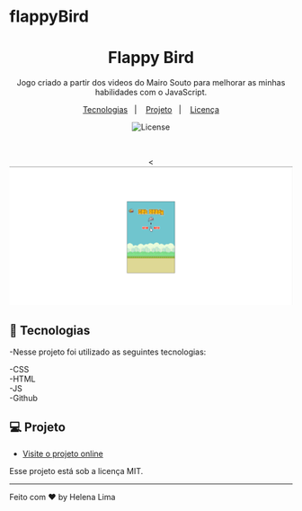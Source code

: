 # flappyBird

<h1 align="center">Flappy Bird</h1>

<p align="center">
Jogo criado a partir dos videos do Mairo Souto para melhorar as minhas habilidades com o JavaScript.<br/>
</p>

<p align="center">
  <a href="#-tecnologias">Tecnologias</a>&nbsp;&nbsp;&nbsp;|&nbsp;&nbsp;&nbsp;
  <a href="#-projeto">Projeto</a>&nbsp;&nbsp;&nbsp;|&nbsp;&nbsp;&nbsp;
  <a href="#memo-licença">Licença</a>
</p>

<p align="center">
  <img alt="License" src="https://img.shields.io/static/v1?label=license&message=MIT&color=49AA26&labelColor=000000">
</p>

<br>


<p align="center"> 
    <<img alt="flappy bird" src="./preview.png">
</p>


## 🚀 Tecnologias

-Nesse projeto foi utilizado as seguintes tecnologias:

-CSS <br>
-HTML <br>
-JS <BR>
-Github <br>

## 💻 Projeto


- [Visite o projeto online](https://helenapl145.github.io/flappyBird/)

Esse projeto está sob a licença MIT.

---

Feito com ♥ by Helena Lima
 


